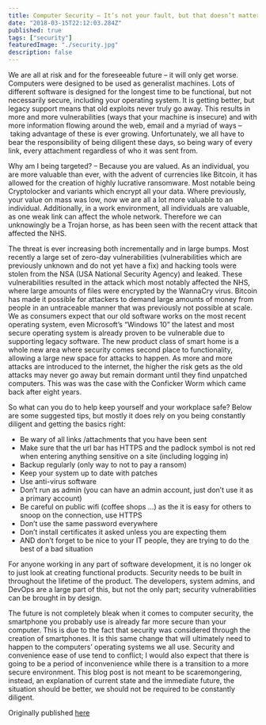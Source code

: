 ```yaml
---
title: Computer Security – It’s not your fault, but that doesn’t matter
date: "2018-03-15T22:12:03.284Z"
published: true
tags: ["security"]
featuredImage: "./security.jpg"
description: false
---
```


We are all at risk and for the foreseeable future – it will only get worse. Computers were designed to be used as generalist machines. Lots of different software is designed for the longest time to be functional, but not necessarily secure, including your operating system. It is getting better, but legacy support means that old exploits never truly go away. This results in more and more vulnerabilities (ways that your machine is insecure) and with more information flowing around the web, email and a myriad of ways –  taking advantage of these is ever growing. Unfortunately, we all have to bear the responsibility of being diligent these days, so being wary of every link, every attachment regardless of who it was sent from.

Why am I being targeted? – Because you are valued. As an individual, you are more valuable than ever, with the advent of currencies like Bitcoin, it has allowed for the creation of highly lucrative ransomware. Most notable being Cryptolocker and variants which encrypt all your data. Where previously, your value on mass was low, now we are all a lot more valuable to an individual. Additionally, in a work environment, all individuals are valuable, as one weak link can affect the whole network. Therefore we can unknowingly be a Trojan horse, as has been seen with the recent attack that affected the NHS.

The threat is ever increasing both incrementally and in large bumps. Most recently a large set of zero-day vulnerabilities (vulnerabilities which are previously unknown and do not yet have a fix) and hacking tools were stolen from the NSA (USA National Security Agency) and leaked. These vulnerabilities resulted in the attack which most notably affected the NHS, where large amounts of files were encrypted by the WannaCry virus. Bitcoin has made it possible for attackers to demand large amounts of money from people in an untraceable manner that was previously not possible at scale. We as consumers expect that our old software works on the most recent operating system, even Microsoft’s “Windows 10” the latest and most secure operating system is already proven to be vulnerable due to supporting legacy software. The new product class of smart home is a whole new area where security comes second place to functionality, allowing a large new space for attacks to happen. As more and more attacks are introduced to the internet, the higher the risk gets as the old attacks may never go away but remain dormant until they find unpatched computers. This was was the case with the Conficker Worm which came back after eight years.

So what can you do to help keep yourself and your workplace safe? Below are some suggested tips, but mostly it does rely on you being constantly diligent and getting the basics right:

- Be wary of all links /attachments that you have been sent
- Make sure that the url bar has HTTPS and the padlock symbol is not red when entering anything sensitive on a site (including logging in)
- Backup regularly (only way to not to pay a ransom)
- Keep your system up to date with patches
- Use anti-virus software
- Don’t run as admin (you can have an admin account, just don’t use it as a primary account)
- Be careful on public wifi (coffee shops …) as the it is easy for others to snoop on the connection, use HTTPS
- Don’t use the same password everywhere
- Don’t install certificates it asked unless you are expecting them
- AND don’t forget to be nice to your IT people, they are trying to do the best of a bad situation

For anyone working in any part of software development, it is no longer ok to just look at creating functional products. Security needs to be built in throughout the lifetime of the product. The developers, system admins, and DevOps are a large part of this, but not the only part; security vulnerabilities can be brought in by design.

The future is not completely bleak when it comes to computer security, the smartphone you probably use is already far more secure than your computer. This is due to the fact that security was considered through the creation of smartphones. It is this same change that will ultimately need to happen to the computers’ operating systems we all use. Security and convenience ease of use tend to conflict; I would also expect that there is going to be a period of inconvenience while there is a transition to a more secure environment. This blog post is not meant to be scaremongering, instead, an explanation of current state and the immediate future, the situation should be better, we should not be required to be constantly diligent.

Originally published [here](https://and.digital/blog/tech-tuesday-computer-security-its-not-your-fault-but-that-doesnt-matter/)


